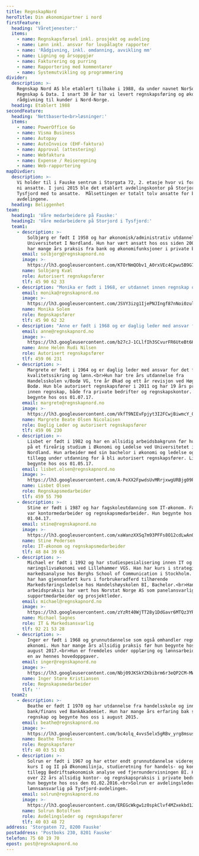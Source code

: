 ```yaml
---
title: RegnskapNord
heroTitle: Din økonomipartner i nord
firstFeature:
  heading: 'Våretjenester:'
  items:
    - name: Regnskapsførsel inkl. prosjekt og avdeling
    - name: Lønn inkl. ansvar for lovpålagte rapporter
    - name: 'Rådgivning, inkl. omdanning, avvikling mm'
    - name: Ligning og årsoppgjør
    - name: Fakturering og purring
    - name: Rapportering med kommentarer
    - name: Systemutvikling og programmering
divider:
  description: >-
    Regnskap Nord AS ble etablert tilbake i 1988, da under navnet NorSoft
    Regnskap & Data. I snart 30 år har vi levert regnskapsføring og økonomisk
    rådgivning til kunder i Nord-Norge.
  heading: Etablert 1988
secondFeature:
  heading: 'Nettbaserte<br>løsninger:'
  items:
    - name: PowerOffice Go
    - name: Visma Business
    - name: Autopay
    - name: AutoInvoice (EHF-faktura)
    - name: Approval (attestering)
    - name: Webfaktura
    - name: Expense / Reiseregning
    - name: Web-rapportering
mapDivdier:
  description: >-
    Vi holder til i Fauske sentrum i Storgata 72, 2. etasje hvor vi for tiden er
    ni ansatte. I juni 2015 ble det etablert avdelingskontor på Storjord i
    Tysfjord med to ansatte.  Målsettingen er totalt tolv ansatte for begge
    avdelingene.
  heading: Beliggenhet
team:
  heading1: 'Våre medarbeidere på Fauske:'
  heading2: 'Våre medarbeidere på Storjord i Tysfjord:'
  team1:
    - description: >-
        Solbjørg er født I 1958 og har økonomisk/administrativ utdannelse ved
        Universitetet I Nordland. Hun har vært ansatt hos oss siden 2002. Hun
        har mange års praksis fra bank og økonomifunksjoner i private bedrifter.
      email: solbjorg@regnskapnord.no
      image: >-
        https://lh3.googleusercontent.com/KTOrNmQObv1_A0rxVEc4Cpwu5B9G7hjtcoxr9dFvow0agfbn5sw55_W2Ym354p0InZ7QkVAybG2DB-UqK5XP_wxSCGZY=w300-h200
      name: Solbjørg Kvæl
      role: Autorisert regnskapsfører
      tlf: 45 90 62 33
    - description: "Monika er født i 1968, er utdannet innen regnskap og har mange års praksis innen regnskap, \tordre og salg. Hun har vært ansatt hos oss siden 2009."
      email: monika@regnskapnord.no
      image: >-
        https://lh3.googleusercontent.com/JSVY3izg1IjePNJIngf87nNoi0zulwwIp9EWtYXHi4FgKS6va9zNNg7IP9oevB3Kv3-0OvDzvZoB66OH77_kVBR3ZHdV=w300-h200
      name: Monika Solem
      role: Regnskapsfører
      tlf: 45 90 62 32
    - description: "Anne er født i 1968 og er daglig leder med ansvar for det faglige i tillegg til personalansvar og kundeansvar.\t<br> Hun har 3-årig regnskapsutdannelse fra regnskapslinjen ved Handelsskolen. I tillegg har hun en treårig utdannelse som fiskeriøkonom ved Høgskolen i Bodø. Hun har 12 års praksis fra Regnskap Nord og ble i 2001 autorisert. Etter det har hun seks års praksis fra to andre regnskapskontor. Hun begynte hos oss 01.07.17."
      email: anne@regnskapnord.no
      image: >-
        https://lh3.googleusercontent.com/b27cJ-1CLlfIh3SCvurFR6UteBt6HVgRLBtNbhhlfcsOufPId5Szcfyn--ljN3uz9TB4_lHM-JD4p86uEhOT1aGAEqHJ=w300-h200
      name: Anne Helén Rudi Nilsen
      role: Autorisert regnskapsfører
      tlf: 459 06 231
    - description: >-
        Margrete er født i 1964 og er daglig leder med ansvar for det faglige,
        kvalitetssikring og lønn.<br>Hun har tre års utdannelse fra
        Handelsskolen v/Bodø VG, tre år Økad og ett år revisjon ved Høgskolen i
        Bodø. Hun ble autorisert regnskapsfører i 2011 og har 19 års praksis
        innen regnskap, både fra private bedrifter og regnskapskontor. Hun
        begynte hos oss 01.07.17.
      email: margrete@regnskapnord.no
      image: >-
        https://lh3.googleusercontent.com/VkfT9NIEvFpjyt3I2FCwjBiwmcY_0M-YRa8rLyQoLr8jvaRZSofJMPQgQGMM1jS9QlQR-2n3ZzXMW_QBepZimal7pQra=w300-h200
      name: Margrete Beate Olsen Nicolaisen
      role: Daglig Leder og autorisert regnskapsfører
      tlf: 459 06 230
    - description: >-
        Lisbet er født i 1982 og har en allsidig arbeidsbakgrunn før hun begynte
        på et fireårig studium i Økonomi og Ledelse ved Universitetet i
        Nordland. Hun arbeider med sin bachelor i økonomi og ledelse og er i
        tillegg under utdanning for å bli autorisert regnskapsfører. Lisbet
        begynte hos oss 01.05.17.
      email: lisbet.olsen@regnskapnord.no
      image: >-
        https://lh3.googleusercontent.com/A-PeXX2FpwdsUvMRrjxwgURBjg09PUam7lkjuMdSRpqjTWlwdD6CkGcsx6dQwohTS4KEjmAKYxhylrQwGB4botrA1-bB=w300-h200
      name: Lisbet Olsen
      role: Regnskapsmedarbeider
      tlf: 459 55 790
    - description: >-
        Stine er født i 1987 og har fagskoleutdanning som IT-økonom. Fagområdene
        var kontormedarbeider og regnskapsmedarbeider. Hun begynte hos oss den
        01.04.17.
      email: stine@regnskapnord.no
      image: >-
        https://lh3.googleusercontent.com/xaWanzXXSq7m93PFFs8O12cdLwAnQIFfX7sPQTY9IC2TgHbD29flQp5W-rYduB9o3J15qOPz3daBH5NdoRn94hUXoEYKGw=w300-h200
      name: Stine Pedersen
      role: IT-økonom og regnskapsmedarbeider
      tlf: 48 84 39 65
    - description: >-
        Michael er født i 1992 og har studiespesialisering innen IT og
        næringslivsøkonomi ved Lillehammer VGS. Han har kurs i strategisk
        markedsanalyse hos Berghs School of Communication i Stockholm. I tillegg
        har han gjennomført kurs i forbrukeradferd tilhørende
        Markedsføringsledelse hos Handelshøyskolen BI, Bachelor.<br>Hans
        arbeidspraksis har vært hos Norstat Norge AS som panelansvarlig,
        supportmedarbeider og prosjektleder.
      email: michael@regnskapnord.no
      image: >-
        https://lh3.googleusercontent.com/zYzRt40WjTT28y1DdGavr6MTQz3YRuTrpaDsRUqB7yKrpL0hCk9UNcoTXiNf6nIPXXXCWgyk5VkaIgR-wLlDqqwOlFO52w=w300-h200
      name: Michael Sagnes
      role: IT & Markedsansvarlig
      tlf: 92 21 53 28
    - description: >-
        Inger er født i 1968 og grunnutdannelse som også omhandler regnskap og
        økonomi. Hun har mange års allsidig praksis før hun begynte hos oss i
        august 2017.<br>Hun er fremdeles under opplæring og lønnsarbeid vil bli
        en av hennes hovedoppgaver.
      email: inger@regnskapnord.no
      image: >-
        https://lh3.googleusercontent.com/Nbj09JKSkYZKbibrm6r3eQP2CM-MWaz438feT6mZh_DaZi96rkQRTM4buIBbxthGMtaGfvGkQR1KLBv8XdylXB60GwkS=w300-h200
      name: Inger Støre Kristiansen
      role: Regnskapsmedarbeider
      tlf: ''
  team2:
    - description: >-
        Beathe er født I 1970 og har utdannelse fra handelsskole og innen
        bank/finans ved BankAkademiet. Hun har mange års erfaring bak seg innen
        regnskap og begynte hos oss i august 2015.
      email: beathe@regnskapnord.no
      image: >-
        https://lh3.googleusercontent.com/bc4olq_4vvs5elx5gRBv_yrg8msus7DKbWXeIvcTqjGfIvlZjoL9RXfQA3ef-7Fh9wVRJ12VelZTAeOFNelUIQuIFVoi=w300-h200
      name: Beathe Tennes
      role: Regnskapsfører
      tlf: 40 03 51 03
    - description: >-
        Solrun er født i 1967 og har etter endt grunnutdannelse videregående
        kurs I og II på Økonomilinja, studieretning for handels- og kontorfag. I
        tillegg Bedriftsøkonomisk analyse ved fjernundervisningen BI. Hun har
        over 22 års allsidig kontor- og regnskapspraksis i private bedrifter før
        hun begynte hos oss den 01.02.2016.<br>Solrun er avdelingsleder og
        lønnsansvarlig på Tysfjord-avdelingen.
      email: solrun@regnskapnord.no
      image: >-
        https://lh3.googleusercontent.com/EREGcWkgw1z0spkClvf4MZxekbd1J-E8-IBwz_yL8--DeBBqUFSYdvxa0i3T6jvOh8ytB-CUZnALnj2NC06eQvImZsw=w300-h200
      name: Solrun Botolfsen
      role: Avdelingsleder og regnskapsfører
      tlf: 40 03 48 72
address: 'Storgaten 72, 8200 Fauske'
postaddress: 'Postboks 230, 8201 Fauske'
telefon: 75 60 19 70
epost: post@regnskapnord.no
---
```


